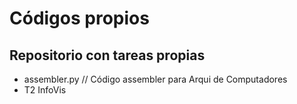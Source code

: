 # Códigos propios
## Repositorio con tareas propias
- assembler.py // Código assembler para Arqui de Computadores
- T2 InfoVis
